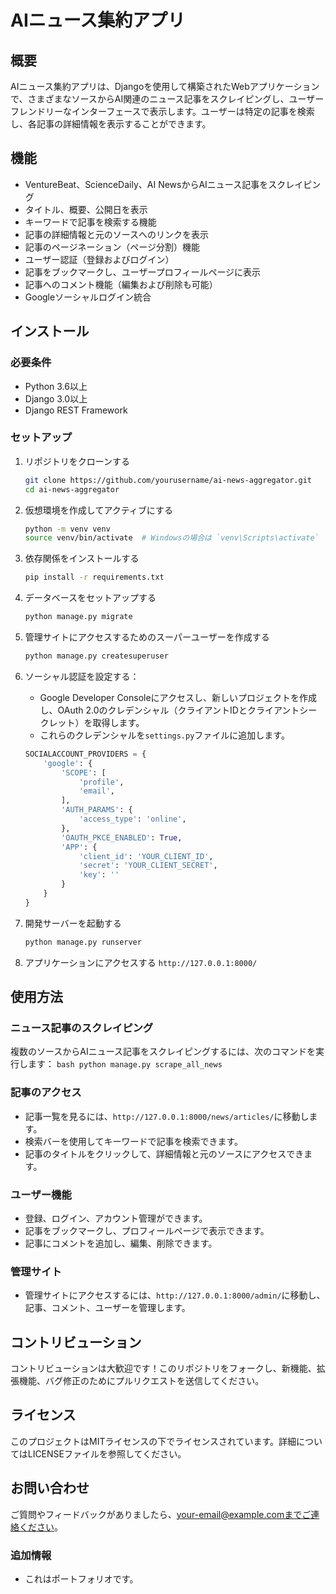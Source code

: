 # AIニュース集約アプリ

## 概要
AIニュース集約アプリは、Djangoを使用して構築されたWebアプリケーションで、さまざまなソースからAI関連のニュース記事をスクレイピングし、ユーザーフレンドリーなインターフェースで表示します。ユーザーは特定の記事を検索し、各記事の詳細情報を表示することができます。

## 機能
- VentureBeat、ScienceDaily、AI NewsからAIニュース記事をスクレイピング
- タイトル、概要、公開日を表示
- キーワードで記事を検索する機能
- 記事の詳細情報と元のソースへのリンクを表示
- 記事のページネーション（ページ分割）機能
- ユーザー認証（登録およびログイン）
- 記事をブックマークし、ユーザープロフィールページに表示
- 記事へのコメント機能（編集および削除も可能）
- Googleソーシャルログイン統合

## インストール

### 必要条件
- Python 3.6以上
- Django 3.0以上
- Django REST Framework

### セットアップ
1. リポジトリをクローンする
    ```bash
    git clone https://github.com/yourusername/ai-news-aggregator.git
    cd ai-news-aggregator
    ```

2. 仮想環境を作成してアクティブにする
    ```bash
    python -m venv venv
    source venv/bin/activate  # Windowsの場合は `venv\Scripts\activate`
    ```

3. 依存関係をインストールする
    ```bash
    pip install -r requirements.txt
    ```

4. データベースをセットアップする
    ```bash
    python manage.py migrate
    ```

5. 管理サイトにアクセスするためのスーパーユーザーを作成する
    ```bash
    python manage.py createsuperuser
    ```

6. ソーシャル認証を設定する：
   - Google Developer Consoleにアクセスし、新しいプロジェクトを作成し、OAuth 2.0のクレデンシャル（クライアントIDとクライアントシークレット）を取得します。
   - これらのクレデンシャルを`settings.py`ファイルに追加します。
    ```python
    SOCIALACCOUNT_PROVIDERS = {
        'google': {
            'SCOPE': [
                'profile',
                'email',
            ],
            'AUTH_PARAMS': {
                'access_type': 'online',
            },
            'OAUTH_PKCE_ENABLED': True,
            'APP': {
                'client_id': 'YOUR_CLIENT_ID',
                'secret': 'YOUR_CLIENT_SECRET',
                'key': ''
            }
        }
    }
    ```

7. 開発サーバーを起動する
    ```bash
    python manage.py runserver
    ```

8. アプリケーションにアクセスする `http://127.0.0.1:8000/`

## 使用方法

### ニュース記事のスクレイピング
複数のソースからAIニュース記事をスクレイピングするには、次のコマンドを実行します：
    ```bash
    python manage.py scrape_all_news
    ```

### 記事のアクセス
- 記事一覧を見るには、`http://127.0.0.1:8000/news/articles/`に移動します。
- 検索バーを使用してキーワードで記事を検索できます。
- 記事のタイトルをクリックして、詳細情報と元のソースにアクセスできます。

### ユーザー機能
- 登録、ログイン、アカウント管理ができます。
- 記事をブックマークし、プロフィールページで表示できます。
- 記事にコメントを追加し、編集、削除できます。

### 管理サイト
- 管理サイトにアクセスするには、`http://127.0.0.1:8000/admin/`に移動し、記事、コメント、ユーザーを管理します。

## コントリビューション

コントリビューションは大歓迎です！このリポジトリをフォークし、新機能、拡張機能、バグ修正のためにプルリクエストを送信してください。

## ライセンス

このプロジェクトはMITライセンスの下でライセンスされています。詳細についてはLICENSEファイルを参照してください。

## お問い合わせ

ご質問やフィードバックがありましたら、your-email@example.comまでご連絡ください。

### 追加情報

- これはポートフォリオです。